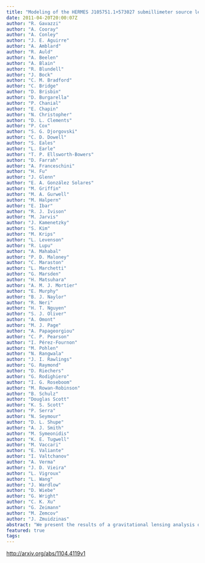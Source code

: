 ```yaml
---
title: "Modeling of the HERMES J105751.1+573027 submillimeter source lensed by a   dark matter dominated foreground group of galaxies"
date: 2011-04-20T20:00:07Z
author: "R. Gavazzi"
author: "A. Cooray"
author: "A. Conley"
author: "J. E. Aguirre"
author: "A. Amblard"
author: "R. Auld"
author: "A. Beelen"
author: "A. Blain"
author: "R. Blundell"
author: "J. Bock"
author: "C. M. Bradford"
author: "C. Bridge"
author: "D. Brisbin"
author: "D. Burgarella"
author: "P. Chanial"
author: "E. Chapin"
author: "N. Christopher"
author: "D. L. Clements"
author: "P. Cox"
author: "S. G. Djorgovski"
author: "C. D. Dowell"
author: "S. Eales"
author: "L. Earle"
author: "T. P. Ellsworth-Bowers"
author: "D. Farrah"
author: "A. Franceschini"
author: "H. Fu"
author: "J. Glenn"
author: "E. A. González Solares"
author: "M. Griffin"
author: "M. A. Gurwell"
author: "M. Halpern"
author: "E. Ibar"
author: "R. J. Ivison"
author: "M. Jarvis"
author: "J. Kamenetzky"
author: "S. Kim"
author: "M. Krips"
author: "L. Levenson"
author: "R. Lupu"
author: "A. Mahabal"
author: "P. D. Maloney"
author: "C. Maraston"
author: "L. Marchetti"
author: "G. Marsden"
author: "H. Matsuhara"
author: "A. M. J. Mortier"
author: "E. Murphy"
author: "B. J. Naylor"
author: "R. Neri"
author: "H. T. Nguyen"
author: "S. J. Oliver"
author: "A. Omont"
author: "M. J. Page"
author: "A. Papageorgiou"
author: "C. P. Pearson"
author: "I. Pérez-Fournon"
author: "M. Pohlen"
author: "N. Rangwala"
author: "J. I. Rawlings"
author: "G. Raymond"
author: "D. Riechers"
author: "G. Rodighiero"
author: "I. G. Roseboom"
author: "M. Rowan-Robinson"
author: "B. Schulz"
author: "Douglas Scott"
author: "K. S. Scott"
author: "P. Serra"
author: "N. Seymour"
author: "D. L. Shupe"
author: "A. J. Smith"
author: "M. Symeonidis"
author: "K. E. Tugwell"
author: "M. Vaccari"
author: "E. Valiante"
author: "I. Valtchanov"
author: "A. Verma"
author: "J. D. Vieira"
author: "L. Vigroux"
author: "L. Wang"
author: "J. Wardlow"
author: "D. Wiebe"
author: "G. Wright"
author: "C. K. Xu"
author: "G. Zeimann"
author: "M. Zemcov"
author: "J. Zmuidzinas"
abstract: "We present the results of a gravitational lensing analysis of the bright $zs=2.957$ sub-millimeter galaxy (SMG), HERMES J105751.1+573027 found in {it Herschel}/SPIRE Science Demonstration Phase data from the Herschel Multi-tiered Extragalactic Survey (HerMES) project. The high resolution imaging available in optical and Near-IR channels, along with CO emission obtained with the Plateau de Bure Interferometer, allow us to precisely estimate the intrinsic source extension and hence estimate the total lensing magnification to be $mu=10.9pm 0.7$. We measure the half-light radius $R_{rm eff}$ of the source in the rest-frame Near-UV and $V$ bands that characterize the unobscured light coming from stars and find $R_{rm eff,*}= [2.0 pm 0.1]$ kpc, in good agreement with recent studies on the Submillimeter Galaxy population. This lens model is also used to estimate the size of the gas distribution ($R_{rm eff,gas}= [1.1pm0.5]$) kpc by mapping back in the source plane the CO (J=5-4) transition line emission. The lens modeling yields a relatively large Einstein radius $R_{rm Ein}= 4farcs10 pm 0farcs02$, corresponding to a deflector velocity dispersion of [$483pm 16] ,kms$. This shows that HERMES J105751.1+573027 is lensed by a {it galaxy group-size} dark matter halo at redshift $zlsim 0.6$. The projected dark matter contribution largely dominates the mass budget within the Einstein radius with $f_{rm dm}(<R_{rm Ein})sim 80%$. This fraction reduces to $f_{rm dm}(<R_{rm eff,G1}simeq 4.5kpc)sim 47%$ within the effective radius of the main deflecting galaxy of stellar mass $M_{rm *,G1}=[8.5pm 1.6] times 10^{11}msun$. At this smaller scale the dark matter fraction is consistent with results already found for massive lensing ellipticals at $zsim0.2$ from the SLACS survey."
featured: true
tags:
---
```

http://arxiv.org/abs/1104.4119v1